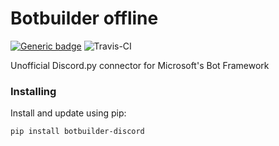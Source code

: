 
# Botbuilder offline

[![Generic badge](https://img.shields.io/badge/python-3.8%20%7C%203.9-blue)](https://www.python.org/downloads/release/python-380/)
![Travis-CI](https://www.travis-ci.com/Joffreybvn/botbuilder-discord.svg)

Unofficial Discord.py connector for Microsoft's Bot Framework

### Installing
Install and update using pip:

```Shell
pip install botbuilder-discord
```